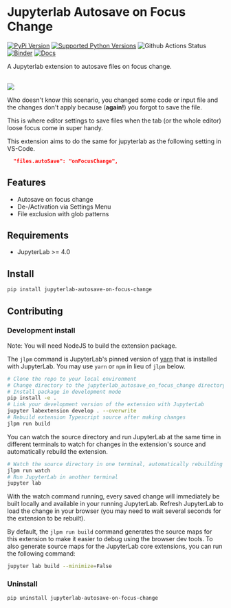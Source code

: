 # Jupyterlab Autosave on Focus Change

[![PyPi Version](https://img.shields.io/pypi/v/jupyterlab_autosave_on_focus_change.svg)](https://pypi.org/project/jupyterlab_autosave_on_focus_change/)
[![Supported Python Versions](https://img.shields.io/pypi/pyversions/jupyterlab_autosave_on_focus_change.svg)](https://pypi.org/project/jupyterlab_autosave_on_focus_change/)
![Github Actions Status](https://github.com/s-weigand/jupyterlab_autosave_on_focus_change/workflows/Build/badge.svg)
[![Binder](https://mybinder.org/badge_logo.svg)](https://mybinder.org/v2/gh/s-weigand/jupyterlab_autosave_on_focus_change/main?urlpath=lab)
[![Docs](https://img.shields.io/badge/documentation-yes-brightgreen.svg)](https://s-weigand.github.io/jupyterlab_autosave_on_focus_change/)

A Jupyterlab extension to autosave files on focus change.

<br>

<img style="display: block; margin: auto;" src="https://github.com/s-weigand/jupyterlab_autosave_on_focus_change/blob/main/assets/demo.gif?raw=true">

Who doesn't know this scenario, you changed some code or input file and the changes don't apply because (**again!**)
you forgot to save the file.

This is where editor settings to save files when the tab (or the whole editor) loose focus come in super handy.

This extension aims to do the same for jupyterlab as the following setting in VS-Code.

```json
  "files.autoSave": "onFocusChange",
```

## Features

- Autosave on focus change
- De-/Activation via Settings Menu
- File exclusion with glob patterns

## Requirements

- JupyterLab >= 4.0

## Install

```bash
pip install jupyterlab-autosave-on-focus-change
```

## Contributing

### Development install

Note: You will need NodeJS to build the extension package.

The `jlpm` command is JupyterLab's pinned version of
[yarn](https://yarnpkg.com/) that is installed with JupyterLab. You may use
`yarn` or `npm` in lieu of `jlpm` below.

```bash
# Clone the repo to your local environment
# Change directory to the jupyterlab_autosave_on_focus_change directory
# Install package in development mode
pip install -e .
# Link your development version of the extension with JupyterLab
jupyter labextension develop . --overwrite
# Rebuild extension Typescript source after making changes
jlpm run build
```

You can watch the source directory and run JupyterLab at the same time in different terminals to watch for changes in the extension's source and automatically rebuild the extension.

```bash
# Watch the source directory in one terminal, automatically rebuilding when needed
jlpm run watch
# Run JupyterLab in another terminal
jupyter lab
```

With the watch command running, every saved change will immediately be built locally and available in your running JupyterLab. Refresh JupyterLab to load the change in your browser (you may need to wait several seconds for the extension to be rebuilt).

By default, the `jlpm run build` command generates the source maps for this extension to make it easier to debug using the browser dev tools. To also generate source maps for the JupyterLab core extensions, you can run the following command:

```bash
jupyter lab build --minimize=False
```

### Uninstall

```bash
pip uninstall jupyterlab-autosave-on-focus-change
```
